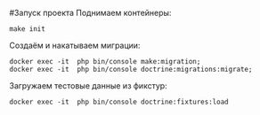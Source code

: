 #Запуск проекта
Поднимаем контейнеры:
```
make init
```
Создаём и накатываем миграции:
```
docker exec -it  php bin/console make:migration;
docker exec -it  php bin/console doctrine:migrations:migrate;
```
Загружаем тестовые данные из фикстур:
```
docker exec -it  php bin/console doctrine:fixtures:load
```
